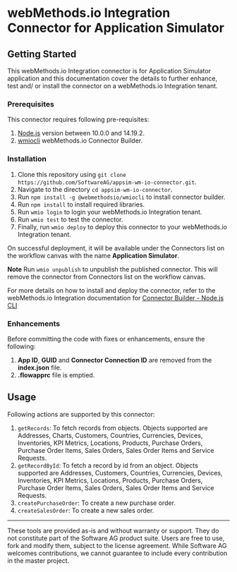 # webMethods.io Integration Connector for Application Simulator

## Getting Started
This webMethods.io Integration connector is for Application Simulator application and this documentation cover the details to further enhance, test and/ or install the connector on a webMethods.io Integration tenant.

### Prerequisites
This connector requires following pre-requisites:
1. [Node.js](https://nodejs.org/dist/) version between 10.0.0 and 14.19.2.
2. [wmiocli](https://www.npmjs.com/package/@webmethodsio/wmiocli) webMethods.io Connector Builder.

### Installation
  1. Clone this repository using `git clone https://github.com/SoftwareAG/appsim-wm-io-connector.git`.
  2. Navigate to the directory `cd appsim-wm-io-connector`.
  3. Run `npm install -g @webmethodsio/wmiocli` to install connector builder.
  4. Run `npm install` to install required libraries.
  5. Run `wmio login` to login your webMethods.io Integration tenant.
  6. Run `wmio test` to test the connector.
  7. Finally, run `wmio deploy` to deploy this connector to your webMethods.io Integration tenant.

On successful deployment, it will be available under the Connectors list on the workflow canvas with the name **Application Simulator**.

**Note** Run `wmio unpublish` to unpublish the published connector. This will remove the connector from Connectors list on the workflow canvas.

For more details on how to install and deploy the connector, refer to the webMethods.io Integration documentation for [Connector Builder - Node.js CLI](https://docs.webmethods.io/integration/developer_guide/connector_builder/#gsc.tab=0)

### Enhancements
Before committing the code with fixes or enhancements, ensure the following:
1. **App ID**, **GUID** and **Connector Connection ID** are removed from the **index.json** file.
2. **.flowapprc** file is emptied.

## Usage
Following actions are supported by this connector:
  1. `getRecords`: To fetch records from objects. Objects supported are Addresses, Charts, Customers, Countries, Currencies, Devices, Inventories, KPI Metrics, Locations, Products, Purchase Orders, Purchase Order Items, Sales Orders, Sales Order Items and Service Requests.
  2. `getRecordById`: To fetch a record by id from an object. Objects supported are Addresses, Customers, Countries, Currencies, Devices, Inventories, KPI Metrics, Locations, Products, Purchase Orders, Purchase Order Items, Sales Orders, Sales Order Items and Service Requests.
  3. `createPurchaseOrder`: To create a new purchase order.
  4. `createSalesOrder`: To create a new sales order.

------------------------------

These tools are provided as-is and without warranty or support. They do not constitute part of the Software AG product suite. Users are free to use, fork and modify them, subject to the license agreement. While Software AG welcomes contributions, we cannot guarantee to include every contribution in the master project.
